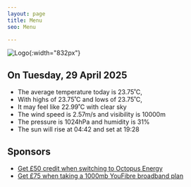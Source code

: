 ```yaml
---
layout: page
title: Menu
seo: Menu

---
```


![Logo](/images/logo.jpg){:width="832px"}

<!-- weather_marker starts -->
## On Tuesday, 29 April 2025

- The average temperature today is 23.75˚C,
- With highs of 23.75˚C and lows of 23.75˚C,
- It may feel like 22.99˚C with clear sky
- The wind speed is 2.57m/s and visibility is 10000m
- The pressure is 1024hPa and humidity is 31%
- The sun will rise at 04:42 and set at 19:28

<!-- weather_marker ends -->

## Sponsors

- [Get £50 credit when switching to Octopus Energy](https://bit.ly/3oD1nnS)
- [Get £75 when taking a 1000mb YouFibre broadband plan](https://aklam.io/91zWhU?)
